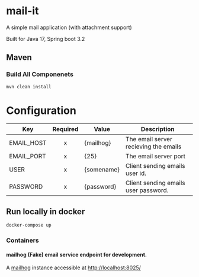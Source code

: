 # mail-it

A simple mail application (with attachment support)

Built for Java 17, Spring boot 3.2

## Maven

### Build All Componenets

```bash
mvn clean install
```

# Configuration
| Key                                 | Required | Value                              | Description                                                                                                                                                 |
| ----------------------------------- | :------: | ---------------------------------- | ----------------------------------------------------------------------------------------------------------------------------------------------------------- |
| EMAIL_HOST                         |    x     | {mailhog}                | The email server recieving the emails  |
| EMAIL_PORT                         |    x     | {25}                | The email server port  |
| USER                         |    x     | {somename}                | Client sending emails user id.  |
| PASSWORD                         |    x     | {password}                | Client sending emails user password.  |



## Run locally in docker

```bash
docker-compose up
```

### Containers

#### mailhog (Fake) email service endpoint for development. 

A [mailhog](https://github.com/mailhog/MailHog) instance accessible at [http://localhost:8025/](http://localhost:8025/)

